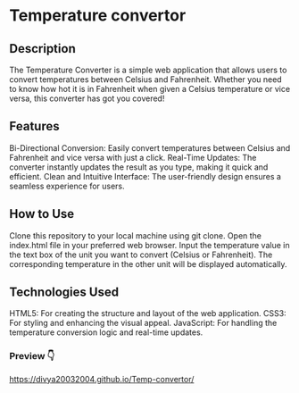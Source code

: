 # Temperature convertor
## Description
The Temperature Converter is a simple web application that allows users to convert temperatures between Celsius and Fahrenheit. Whether you need to know how hot it is in Fahrenheit when given a Celsius temperature or vice versa, this converter has got you covered!

## Features
Bi-Directional Conversion: Easily convert temperatures between Celsius and Fahrenheit and vice versa with just a click.
Real-Time Updates: 
The converter instantly updates the result as you type, making it quick and efficient.
Clean and Intuitive Interface: 
The user-friendly design ensures a seamless experience for users.

## How to Use
Clone this repository to your local machine using git clone.
Open the index.html file in your preferred web browser.
Input the temperature value in the text box of the unit you want to convert (Celsius or Fahrenheit).
The corresponding temperature in the other unit will be displayed automatically.

## Technologies Used
HTML5: For creating the structure and layout of the web application.
CSS3: For styling and enhancing the visual appeal.
JavaScript: For handling the temperature conversion logic and real-time updates.

### Preview 👇
https://divya20032004.github.io/Temp-convertor/
